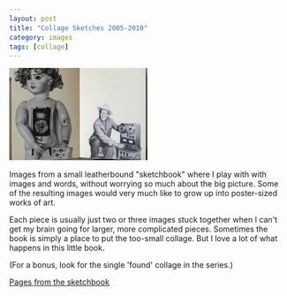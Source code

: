 ```yaml
---
layout: post
title: "Collage Sketches 2005-2010"
category: images
tags: [collage]
---
```

[![Sketchbook](/assets/sketchbook17.jpg)](http://sevendown.org/collage/sketches/)

Images from a small leatherbound "sketchbook" where I play with with images and words, without worrying so much about the big picture. Some of the resulting images would very much like to grow up into poster-sized works of art.

Each piece is usually just two or three images stuck together when I can't get my brain going for larger, more complicated pieces. Sometimes the book is simply a place to put the too-small collage. But I love a lot of what happens in this little book.

(For a bonus, look for the single 'found' collage in the series.)

<a href="http://sevendown.org/collage/sketches/" target="_blank">Pages from the sketchbook</a>
